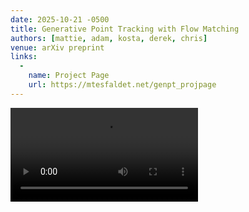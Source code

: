```yaml
---
date: 2025-10-21 -0500
title: Generative Point Tracking with Flow Matching
authors: [mattie, adam, kosta, derek, chris]
venue: arXiv preprint
links:
  -
    name: Project Page
    url: https://mtesfaldet.net/genpt_projpage
---
```

<video controls>
  <source src="{{ '/assets/vid/genpt.mp4' | relative_url }}" type="video/mp4">
  Your browser does not support the video tag.
</video>